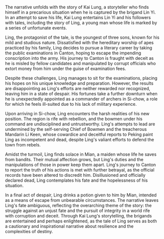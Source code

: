 The narrative unfolds with the story of Kai Lung, a storyteller who finds himself in a precarious situation when he is captured by the brigand Lin Yi. In an attempt to save his life, Kai Lung entertains Lin Yi and his followers with tales, including the story of Ling, a young man whose life is marked by a series of unfortunate events.

Ling, the protagonist of the tale, is the youngest of three sons, known for his mild and studious nature. Dissatisfied with the hereditary worship of apes practiced by his family, Ling decides to pursue a literary career by taking the public examinations in Canton, hoping to escape the impending conscription into the army. His journey to Canton is fraught with deceit as he is misled by fellow candidates and manipulated by corrupt officials who extort money from him under the guise of examination fees.

Despite these challenges, Ling manages to sit for the examinations, placing his hopes on his unique knowledge and preparation. However, the results are disappointing as Ling's efforts are neither rewarded nor recognized, leaving him in a state of despair. His fortunes take a further downturn when he is unexpectedly appointed as a commander of archers in Si-chow, a role for which he feels ill-suited due to his lack of military experience.

Upon arriving in Si-chow, Ling encounters the harsh realities of his new position. The region is rife with rebellion, and the bowmen under his command are undisciplined and untrustworthy. Ling's attempts to lead are undermined by the self-serving Chief of Bowmen and the treacherous Mandarin Li Keen, whose cowardice and deceitful reports to Peking paint Ling as incompetent and dead, despite Ling's valiant efforts to defend the town from rebels.

Amidst the turmoil, Ling finds solace in Mian, a maiden whose life he saves from bandits. Their mutual affection grows, but Ling's duties and the manipulations of those in power keep them apart. Ling's journey to Canton to report the truth of his actions is met with further betrayal, as the official records have been altered to discredit him. Disillusioned and officially declared dead, Ling contemplates his fate and the hopelessness of his situation.

In a final act of despair, Ling drinks a potion given to him by Mian, intended as a means of escape from unbearable circumstances. The narrative leaves Ling's fate ambiguous, reflecting the overarching theme of the story: the struggle against an unjust fate and the pursuit of integrity in a world rife with corruption and deceit. Through Kai Lung's storytelling, the brigands are entertained and perhaps enlightened, as the tale of Ling serves as both a cautionary and inspirational narrative about resilience and the complexities of destiny.